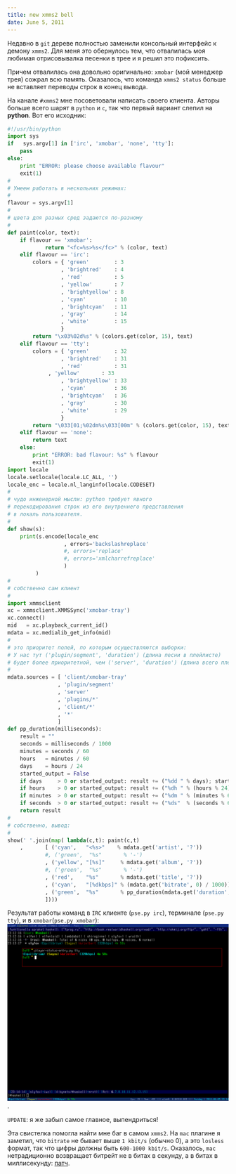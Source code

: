 ```yaml
---
title: new xmms2 bell
date: June 5, 2011
---
```


Недавно в `git` дереве полностью заменили консольный интерфейс к
демону `xmms2`. Для меня это обернулось тем, что отвалилась моя
любимая отрисовывалка песенки в трее и я решил это пофиксить.

Причем отвалилась она довольно оригинально: `xmobar` (мой менеджер
трея) сожрал всю память. Оказалось, что команда `xmms2 status` больше
не вставляет переводы строк в конец вывода.

На канале `#xmms2` мне посоветовали написать своего клиента. Авторы
больше всего шарят в `python` и `c`, так что первый вариант слепил
на **python**. Вот его исходник:

``` python
#!/usr/bin/python
import sys
if   sys.argv[1] in ['irc', 'xmobar', 'none', 'tty']:
    pass
else:
    print "ERROR: please choose available flavour"
    exit(1)
#
# Умеем работать в нескольних режимах:
#
flavour = sys.argv[1]
#
# цвета для разных сред задаются по-разному
#
def paint(color, text):
    if flavour == 'xmobar':
            return "<fc=%s>%s</fc>" % (color, text)
    elif flavour == 'irc':
        colors = { 'green'        : 3
                 , 'brightred'    : 4
                 , 'red'          : 5
                 , 'yellow'       : 7
                 , 'brightyellow' : 8
                 , 'cyan'         : 10
                 , 'brightcyan'   : 11
                 , 'gray'         : 14
                 , 'white'        : 15
                 }
        return "\x03%02d%s" % (colors.get(color, 15), text)
    elif flavour == 'tty':
        colors = { 'green'        : 32
                 , 'brightred'    : 31
                 , 'red'          : 31
             , 'yellow'       : 33
                 , 'brightyellow' : 33
                 , 'cyan'         : 36
                 , 'brightcyan'   : 36
                 , 'gray'         : 30
                 , 'white'        : 29
                 }
        return "\033[01;%02dm%s\033[00m" % (colors.get(color, 15), text)
    elif flavour == 'none':
        return text
    else:
        print "ERROR: bad flavour: %s" % flavour
        exit(1)
import locale
locale.setlocale(locale.LC_ALL, '')
locale_enc = locale.nl_langinfo(locale.CODESET)
#
# чудо инженерной мысли: python требует явного
# перекодирования строк из его внутреннего представления
# в локаль пользователя.
#
def show(s):
    print(s.encode(locale_enc
                  , errors='backslashreplace'
                  #, errors='replace'
                  #, errors='xmlcharrefreplace'
                  )
         )
#
# собственно сам клиент
#
import xmmsclient
xc = xmmsclient.XMMSSync('xmobar-tray')
xc.connect()
mid   = xc.playback_current_id()
mdata = xc.medialib_get_info(mid)
#
# это приоритет полей, по которым осуществляются выборки:
# У нас тут ('plugin/segment', 'duration') (длина песни в плейлисте)
# будет более приоритетной, чем ('server', 'duration') (длина всего плейлиста)
#
mdata.sources = [ 'client/xmobar-tray'
                , 'plugin/segment'
                , 'server'
                , 'plugins/*'
                , 'client/*'
                , '*'
                ]
def pp_duration(milliseconds):
    result = ""
    seconds = milliseconds / 1000
    minutes = seconds / 60
    hours   = minutes / 60
    days    = hours / 24
    started_output = False
    if days     > 0 or started_output: result += ("%dd " % days); started_output = True
    if hours    > 0 or started_output: result += ("%dh " % (hours % 24)); started_output = True
    if minutes  > 0 or started_output: result += ("%dm " % (minutes % 60)); started_output = True
    if seconds  > 0 or started_output: result += ("%ds"  % (seconds % 60)); started_output = True
    return result
#
# собственно, вывод:
#
show(' '.join(map( lambda(c,t): paint(c,t)
    ,       [ ('cyan',   "<%s>"    % mdata.get('artist', '?'))
            #, ('green',  "%s"       % '-')
            , ('yellow', "[%s]"     % mdata.get('album', '?'))
            #, ('green',  "%s"       % '-')
            , ('red',    "%s"       % mdata.get('title', '?'))
            , ('cyan',   "[%dkbps]" % (mdata.get('bitrate', 0) / 1000))
            , ('green',  "%s"       % pp_duration(mdata.get('duration', 0)))
            ])))
```

Результат работы команд в `IRC` клиенте (`pse.py irc`), терминале
(`pse.py tty`), и в `xmobar`(`pse.py xmobar`):
![результат](/posts.data/140-new-xmms2-bell/2011-06-05-23-14-14.png).

`UPDATE`: я же забыл самое главное, выпендриться!

Эта свистелка помогла найти мне баг в самом `xmms2`. На `mac`
плагине я заметил, что `bitrate` не бывает выше `1 kbit/s` (обычно
0), а это `losless` формат, так что цифры должны быть `600-1000
kbit/s`. Оказалось, `mac` нетрадиционно возвращает битрейт не в битах
в секунду, а в битах в миллисекунду:
[патч](https://github.com/xmms2/xmms2-devel/commit/64ca113be736cbda648c08e2a85805f8b5dbade5).
